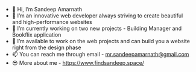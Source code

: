 - 👋 Hi, I’m Sandeep Amarnath
- 👀 I’m an innovative web developer always striving to create beautiful and high-performance websites
- 🌱 I’m currently working on two new projects - Building Manager and Bookflix application
- 💞️ I’m available to work on the web projects and can build you a website right from the design phase
- 📫 You can reach me through email - mr.sandeepamarnath@gmail.com
- 😎 More about me - https://www.findsandeep.space/

<!---
sandeep194920/sandeep194920 is a ✨ special ✨ repository because its `README.md` (this file) appears on your GitHub profile.
You can click the Preview link to take a look at your changes.
--->
